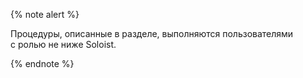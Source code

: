 
{% note alert %}

Процедуры, описанные в разделе, выполняются пользователями с ролью не ниже Soloist.

{% endnote %}
